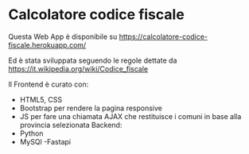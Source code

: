 # Calcolatore codice fiscale
Questa Web App è disponibile su https://calcolatore-codice-fiscale.herokuapp.com/ 

Ed è stata sviluppata seguendo le regole dettate da https://it.wikipedia.org/wiki/Codice_fiscale 

Il Frontend è curato con: 
- HTML5, CSS
- Bootstrap per rendere la pagina responsive
- JS per fare una chiamata AJAX che restituisce i comuni in base alla provincia selezionata
 Backend:
- Python 
- MySQl
-Fastapi
